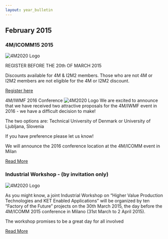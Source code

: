 ```yaml
---
layout: year_bulletin
---
```


## February 2015

### 4M/ICOMM15 2015

![4M2020 Logo](/4m-association/assets/images/files/conference.jpg)

REGISTER BEFORE THE 20th OF MARCH 2015

Discounts available for 4M & I2M2 members. Those who are not 4M or I2M2 members are not eligible for the 4M or I2M2 discount.

[Register here](/4m-association/conference/2015)


4M/IWMF 2016 Conference 
![4M2020 Logo](/4m-association/assets/images/files/2016-conference.jpg)
We are excited to announce that we have received two attractive proposals for the 4M/IWMF event in 2016 - we have a difficult decision to make!

The two options are: Technical University of Denmark or University of Ljubljana, Slovenia

If you have preference please let us know!
 
We will announce the 2016 conference location at the 4M/ICOMM event in Milan

[Read More](/4m-association/content/4MIWMF-2016-Proposals)


### Industrial Workshop - (by invitation only)

![4M2020 Logo](/4m-association/assets/images/files/ind-workshop.jpg)

As you might know, a joint Industrial Workshop on “Higher Value Production Technologies and KET Enabled Applications” will be organized by  ten “Factory of the Future” projects on the 30th March 2015, the day before the 4M/ICOMM 2015 conference in Milano (31st March to 2 April 2015).  
 
The workshop promises to be a great day for all involved

[Read More](/4m-association/bulletin/2015/March/INDUSTRIAL-WORKSHOP)

